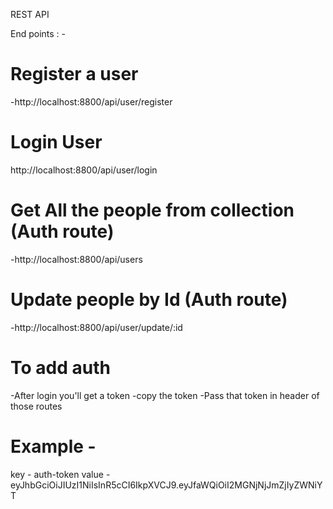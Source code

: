 REST API 

End points : - 

# Register a user
-http://localhost:8800/api/user/register

# Login User
http://localhost:8800/api/user/login

# Get All the people from collection (Auth route)
-http://localhost:8800/api/users

# Update people by Id (Auth route)
-http://localhost:8800/api/user/update/:id

# To add auth
-After login you'll get a token
-copy the token
-Pass that token in header of those routes 
# Example - 
key - auth-token 
value - eyJhbGciOiJIUzI1NiIsInR5cCI6IkpXVCJ9.eyJfaWQiOiI2MGNjNjJmZjIyZWNiYT
